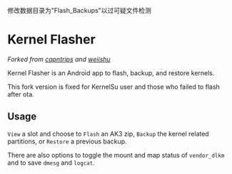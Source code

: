 修改数据目录为"Flash_Backups"以过可疑文件检测

# Kernel Flasher

_Forked from [capntrips](https://github.com/capntrips/) and [weiishu](https://github.com/tiann)_

Kernel Flasher is an Android app to flash, backup, and restore kernels.

This fork version is fixed for KernelSu user and those who failed to flash after ota.

## Usage

`View` a slot and choose to `Flash` an AK3 zip, `Backup` the kernel related partitions, or `Restore`
a previous backup.

There are also options to toggle the mount and map status of `vendor_dlkm` and to save `dmesg`
and `logcat`.
